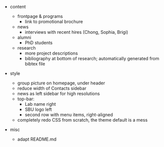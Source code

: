 - content
    - frontpage & programs
        - link to promotional brochure
    - news
        - interviews with recent hires (Chong, Sophia, Brigi)
    - alumni
        - PhD students
    - research
        - more project descriptions
        - bibliography at bottom of research; automatically generated from bibtex file

- style
    - group picture on homepage, under header
    - reduce width of Contacts sidebar
    - news as left sidebar for high resolutions
    - top-bar:
        - Lab name right
        - SBU logo left
        - second row with menu items, right-aligned
    - completely redo CSS from scratch, the theme default is a mess

- misc
    - adapt README.md
